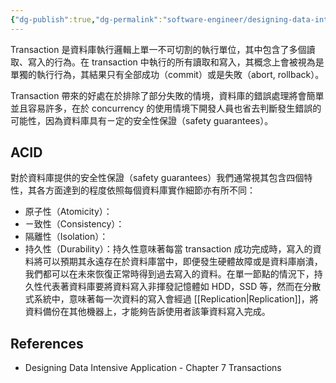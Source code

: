 ```yaml
---
{"dg-publish":true,"dg-permalink":"software-engineer/designing-data-intensive-application/transaction","permalink":"/software-engineer/designing-data-intensive-application/transaction/"}
---
```


<!-- # 筆記本體 -->

Transaction 是資料庫執行邏輯上單一不可切割的執行單位，其中包含了多個讀取、寫入的行為。在 transaction 中執行的所有讀取和寫入，其概念上會被視為是單獨的執行行為，其結果只有全部成功（commit）或是失敗（abort, rollback）。

Transaction 帶來的好處在於排除了部分失敗的情境，資料庫的錯誤處理將會簡單並且容易許多，在於 concurrency 的使用情境下開發人員也省去判斷發生錯誤的可能性，因為資料庫具有ㄧ定的安全性保證（safety guarantees）。

## ACID
對於資料庫提供的安全性保證（safety guarantees）我們通常視其包含四個特性，其各方面達到的程度依照每個資料庫實作細節亦有所不同：

- 原子性（Atomicity）：
- ㄧ致性（Consistency）：
- 隔離性（Isolation）：
- 持久性（Durability）：持久性意味著每當 transaction 成功完成時，寫入的資料將可以預期其永遠存在於資料庫當中，即便發生硬體故障或是資料庫崩潰，我們都可以在未來恢復正常時得到過去寫入的資料。在單一節點的情況下，持久性代表著資料庫要將資料寫入非揮發記憶體如 HDD，SSD 等，然而在分散式系統中，意味著每一次資料的寫入會經過 [[Replication\|Replication]]，將資料備份在其他機器上，才能夠告訴使用者該筆資料寫入完成。


<!-- 
## 延伸問題
## See Also
-->
## References
- Designing Data Intensive Application - Chapter 7 Transactions